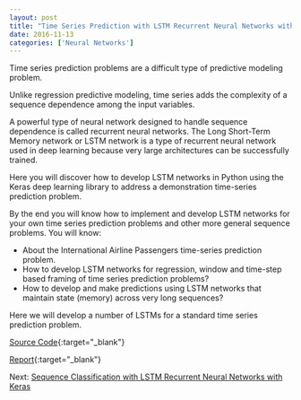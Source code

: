 ```yaml
---
layout: post
title: "Time Series Prediction with LSTM Recurrent Neural Networks with Keras"
date: 2016-11-13
categories: ['Neural Networks']
---
```


Time series prediction problems are a difficult type of predictive modeling problem.

Unlike regression predictive modeling, time series adds the complexity of a sequence dependence among the input variables.

A powerful type of neural network designed to handle sequence dependence is called recurrent neural networks. The Long Short-Term Memory network or LSTM network is a type of recurrent neural network used in deep learning because very large architectures can be successfully trained.

Here you will discover how to develop LSTM networks in Python using the Keras deep learning library to address a demonstration time-series prediction problem.

By the end you will know how to implement and develop LSTM networks for your own time series prediction problems and other more general sequence problems. You will know:

- About the International Airline Passengers time-series prediction problem.
- How to develop LSTM networks for regression, window and time-step based framing of time series prediction problems?
- How to develop and make predictions using LSTM networks that maintain state (memory) across very long sequences?

Here we will develop a number of LSTMs for a standard time series prediction problem.

[Source Code](https://github.com/srikanthpagadala/neural-network-projects/tree/master/Time%20Series%20Prediction%20with%20LSTM%20Recurrent%20Neural%20Networks%20with%20Keras){:target="_blank"}

[Report](http://htmlpreview.github.io/?https://github.com/srikanthpagadala/neural-network-projects/blob/master/Time%20Series%20Prediction%20with%20LSTM%20Recurrent%20Neural%20Networks%20with%20Keras/report.html){:target="_blank"}

Next: [Sequence Classification with LSTM Recurrent Neural Networks with Keras](/notes/2016/11/14/sequence-classification-with-lstm-recurrent-neural-networks-with-keras)
